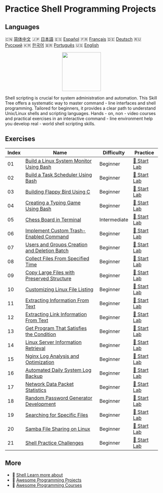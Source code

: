 # Practice Shell Programming Projects

## Languages

🇨🇳 [简体中文](README_zh.md) 🇯🇵 [日本語](README_ja.md) 🇪🇸 [Español](README_es.md) 🇫🇷 [Français](README_fr.md) 🇩🇪 [Deutsch](README_de.md) 🇷🇺 [Русский](README_ru.md) 🇰🇷 [한국어](README_ko.md) 🇧🇷 [Português](README_pt.md) 🇺🇸 [English](README.md) 

<div align="center">
<img width="128px" src="https://file.labex.io/path/FaVTnI4iqZP0.png">
</div>

Shell scripting is crucial for system administration and automation. This Skill Tree offers a systematic way to master command - line interfaces and shell programming. Tailored for beginners, it provides a clear path to understand Unix/Linux shells and scripting languages. Hands - on, non - video courses and practical exercises in an interactive command - line environment help you develop real - world shell scripting skills.

## Exercises

|   Index | Name                                                                                                                            | Difficulty   | Practice                                                                                        |
|---------|---------------------------------------------------------------------------------------------------------------------------------|--------------|-------------------------------------------------------------------------------------------------|
|      01 | [Build a Linux System Monitor Using Bash](https://labex.io/courses/project-build-a-linux-system-monitor-using-bash)             | Beginner     | [🚀 Start Lab](https://labex.io/courses/project-build-a-linux-system-monitor-using-bash)        |
|      02 | [Build a Task Scheduler Using Bash](https://labex.io/courses/project-build-a-task-scheduler-using-bash)                         | Beginner     | [🚀 Start Lab](https://labex.io/courses/project-build-a-task-scheduler-using-bash)              |
|      03 | [Building Flappy Bird Using C](https://labex.io/courses/project-building-flappy-bird-using-c)                                   | Beginner     | [🚀 Start Lab](https://labex.io/courses/project-building-flappy-bird-using-c)                   |
|      04 | [Creating a Typing Game Using Bash](https://labex.io/courses/project-creating-a-typing-game-using-bash)                         | Beginner     | [🚀 Start Lab](https://labex.io/courses/project-creating-a-typing-game-using-bash)              |
|      05 | [Chess Board in Terminal](https://labex.io/courses/project-chess-board-in-terminal)                                             | Intermediate | [🚀 Start Lab](https://labex.io/courses/project-chess-board-in-terminal)                        |
|      06 | [Implement Custom Trash-Enabled Command](https://labex.io/courses/project-avoid-accidental-deletion)                            | Beginner     | [🚀 Start Lab](https://labex.io/courses/project-avoid-accidental-deletion)                      |
|      07 | [Users and Groups Creation and Deletion Batch](https://labex.io/courses/project-bulk-creation-and-deletion-of-users-and-groups) | Beginner     | [🚀 Start Lab](https://labex.io/courses/project-bulk-creation-and-deletion-of-users-and-groups) |
|      08 | [Collect Files From Specified Time](https://labex.io/courses/project-collect-files-from-specified-time)                         | Beginner     | [🚀 Start Lab](https://labex.io/courses/project-collect-files-from-specified-time)              |
|      09 | [Copy Large Files with Preserved Structure](https://labex.io/courses/project-copy-specified-files)                              | Beginner     | [🚀 Start Lab](https://labex.io/courses/project-copy-specified-files)                           |
|      10 | [Customizing Linux File Listing](https://labex.io/courses/project-directory-size)                                               | Beginner     | [🚀 Start Lab](https://labex.io/courses/project-directory-size)                                 |
|      11 | [Extracting Information From Text](https://labex.io/courses/project-extracting-information-from-text)                           | Beginner     | [🚀 Start Lab](https://labex.io/courses/project-extracting-information-from-text)               |
|      12 | [Extracting Link Information From Text](https://labex.io/courses/project-extracting-link-information-from-text)                 | Beginner     | [🚀 Start Lab](https://labex.io/courses/project-extracting-link-information-from-text)          |
|      13 | [Get Program That Satisfies the Condition](https://labex.io/courses/project-get-program-that-satisfies-the-condition)           | Beginner     | [🚀 Start Lab](https://labex.io/courses/project-get-program-that-satisfies-the-condition)       |
|      14 | [Linux Server Information Retrieval](https://labex.io/courses/project-get-system-information)                                   | Beginner     | [🚀 Start Lab](https://labex.io/courses/project-get-system-information)                         |
|      15 | [Nginx Log Analysis and Optimization](https://labex.io/courses/project-log-analysis)                                            | Beginner     | [🚀 Start Lab](https://labex.io/courses/project-log-analysis)                                   |
|      16 | [Automated Daily System Log Backup](https://labex.io/courses/project-log-backup)                                                | Beginner     | [🚀 Start Lab](https://labex.io/courses/project-log-backup)                                     |
|      17 | [Network Data Packet Statistics](https://labex.io/courses/project-network-data-packet-statistics)                               | Beginner     | [🚀 Start Lab](https://labex.io/courses/project-network-data-packet-statistics)                 |
|      18 | [Random Password Generator Development](https://labex.io/courses/project-password-generator)                                    | Beginner     | [🚀 Start Lab](https://labex.io/courses/project-password-generator)                             |
|      19 | [Searching for Specific Files](https://labex.io/courses/project-searching-for-specific-files)                                   | Beginner     | [🚀 Start Lab](https://labex.io/courses/project-searching-for-specific-files)                   |
|      20 | [Samba File Sharing on Linux](https://labex.io/courses/project-samba-file-sharing-on-linux)                                     | Beginner     | [🚀 Start Lab](https://labex.io/courses/project-samba-file-sharing-on-linux)                    |
|      21 | [Shell Practice Challenges](https://labex.io/courses/shell-practice-challenges)                                                 | Beginner     | [🚀 Start Lab](https://labex.io/courses/shell-practice-challenges)                              |

## More

- 🔗 [Shell Learn more about](https://labex.io/skilltrees/shell)
- 🔗 [Awesome Programming Projects](https://github.com/labex-labs/awesome-programming-projects)
- 🔗 [Awesome Programming Courses](https://github.com/labex-labs/awesome-programming-courses)

